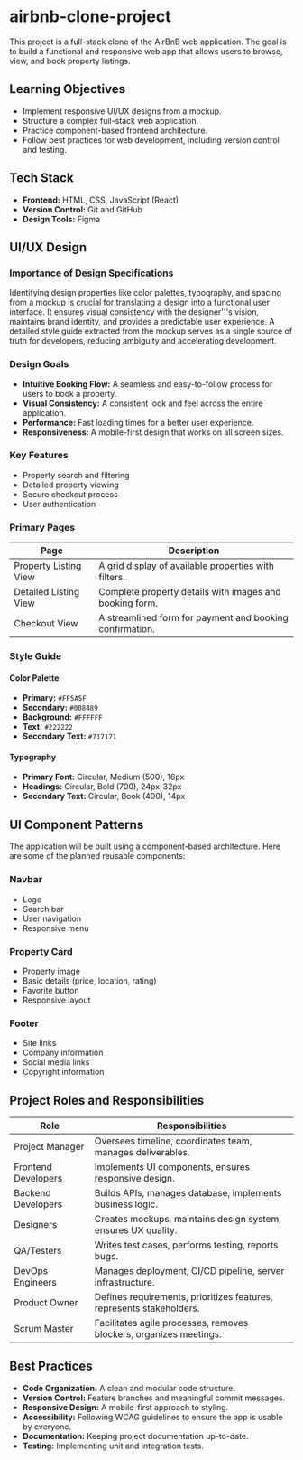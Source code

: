 # airbnb-clone-project

This project is a full-stack clone of the AirBnB web application. The goal is to build a functional and responsive web app that allows users to browse, view, and book property listings.

## Learning Objectives

*   Implement responsive UI/UX designs from a mockup.
*   Structure a complex full-stack web application.
*   Practice component-based frontend architecture.
*   Follow best practices for web development, including version control and testing.

## Tech Stack

*   **Frontend:** HTML, CSS, JavaScript (React)
*   **Version Control:** Git and GitHub
*   **Design Tools:** Figma

## UI/UX Design

### Importance of Design Specifications

Identifying design properties like color palettes, typography, and spacing from a mockup is crucial for translating a design into a functional user interface. It ensures visual consistency with the designer'''s vision, maintains brand identity, and provides a predictable user experience. A detailed style guide extracted from the mockup serves as a single source of truth for developers, reducing ambiguity and accelerating development.

### Design Goals

*   **Intuitive Booking Flow:** A seamless and easy-to-follow process for users to book a property.
*   **Visual Consistency:** A consistent look and feel across the entire application.
*   **Performance:** Fast loading times for a better user experience.
*   **Responsiveness:** A mobile-first design that works on all screen sizes.

### Key Features

*   Property search and filtering
*   Detailed property viewing
*   Secure checkout process
*   User authentication

### Primary Pages

| Page                  | Description                                      |
| --------------------- | ------------------------------------------------ |
| Property Listing View | A grid display of available properties with filters. |
| Detailed Listing View | Complete property details with images and booking form. |
| Checkout View         | A streamlined form for payment and booking confirmation. |

### Style Guide

#### Color Palette

*   **Primary:** `#FF5A5F`
*   **Secondary:** `#008489`
*   **Background:** `#FFFFFF`
*   **Text:** `#222222`
*   **Secondary Text:** `#717171`

#### Typography

*   **Primary Font:** Circular, Medium (500), 16px
*   **Headings:** Circular, Bold (700), 24px-32px
*   **Secondary Text:** Circular, Book (400), 14px

## UI Component Patterns

The application will be built using a component-based architecture. Here are some of the planned reusable components:

### Navbar

*   Logo
*   Search bar
*   User navigation
*   Responsive menu

### Property Card

*   Property image
*   Basic details (price, location, rating)
*   Favorite button
*   Responsive layout

### Footer

*   Site links
*   Company information
*   Social media links
*   Copyright information

## Project Roles and Responsibilities

| Role                | Responsibilities                                           |
| ------------------- | ---------------------------------------------------------- |
| Project Manager     | Oversees timeline, coordinates team, manages deliverables. |
| Frontend Developers | Implements UI components, ensures responsive design.       |
| Backend Developers  | Builds APIs, manages database, implements business logic.  |
| Designers           | Creates mockups, maintains design system, ensures UX quality. |
| QA/Testers          | Writes test cases, performs testing, reports bugs.         |
| DevOps Engineers    | Manages deployment, CI/CD pipeline, server infrastructure. |
| Product Owner       | Defines requirements, prioritizes features, represents stakeholders. |
| Scrum Master        | Facilitates agile processes, removes blockers, organizes meetings. |

## Best Practices

*   **Code Organization:** A clean and modular code structure.
*   **Version Control:** Feature branches and meaningful commit messages.
*   **Responsive Design:** A mobile-first approach to styling.
*   **Accessibility:** Following WCAG guidelines to ensure the app is usable by everyone.
*   **Documentation:** Keeping project documentation up-to-date.
*   **Testing:** Implementing unit and integration tests.
